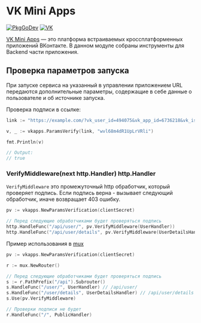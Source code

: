 # VK Mini Apps

[![PkgGoDev](https://pkg.go.dev/badge/github.com/derad6709org/vksdk/v2/vkapps)](https://pkg.go.dev/github.com/derad6709org/vksdk/v2/vkapps)
[![VK](https://img.shields.io/badge/developers-%234a76a8.svg?logo=VK&logoColor=white)](https://vk.com/dev/vk_apps_docs)

[VK Mini Apps](https://vk.com/dev/vk_apps_docs) — это платформа встраиваемых
кроссплатформенных приложений ВКонтакте. В данном модуле собраны инструменты для
Backend части приложения.

## Проверка параметров запуска

При запуске сервиса на указанный в управлении приложением URL передаются
дополнительные параметры, содержащие в себе данные о пользователе и об источнике
запуска.

Проверка подписи в ссылке:

```go
link := "https://example.com/?vk_user_id=494075&vk_app_id=6736218&vk_is_app_user=1&vk_are_notifications_enabled=1&vk_language=ru&vk_access_token_settings=&vk_platform=android&sign=htQFduJpLxz7ribXRZpDFUH-XEUhC9rBPTJkjUFEkRA"

v, _ := vkapps.ParamsVerify(link, "wvl68m4dR1UpLrVRli")

fmt.Println(v)

// Output:
// true
```

### VerifyMiddleware(next http.Handler) http.Handler

`VerifyMiddleware` это промежуточный http обработчик, который проверяет подпись.
Если подпись верна - вызывает следующий обработчик, иначе возвращает 403 ошибку.

```go
pv := vkapps.NewParamsVerification(clientSecret)

// Перед следующие обработчиками будет проверяться подпись
http.HandleFunc("/api/user/", pv.VerifyMiddleware(UserHandler))
http.HandleFunc("/api/user/details", pv.VerifyMiddleware(UserDetailsHandler))

```

Пример использования в [mux](https://github.com/gorilla/mux#middleware)

```go
pv := vkapps.NewParamsVerification(clientSecret)

r := mux.NewRouter()

// Перед следующие обработчиками будет проверяться подпись
s := r.PathPrefix("/api").Subrouter()
s.HandleFunc("/user/", UserHandler) // /api/user/
s.HandleFunc("/user/details", UserDetailsHandler) // /api/user/details
s.Use(pv.VerifyMiddleware)

// Проверки подписи не будет
r.HandleFunc("/", PublicHandler)
```
